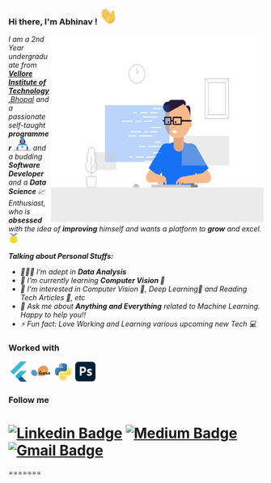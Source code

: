  ### Hi there, I'm Abhinav ! <img src="https://raw.githubusercontent.com/Abhigadgil15/Abhigadgil15/master/assets/hi.gif" width=35 height=35>

<img align="right" alt="Coder GIF" height=370 width=420 src="https://raw.githubusercontent.com/Abhigadgil15/Abhigadgil15/master/assets/developer-dribbble.gif" />

<p>
  <em>
    I am a 2nd Year undergraduate from <a href="https://vitbhopal.ac.in/"><b> Vellore Institute of Technology </b> ,Bhopal</a> and a passionate self-taught <b>programmer</b> <img src="https://raw.githubusercontent.com/rohan-sarkarr/rohan-sarkarr/master/Assets/developer.gif" width=35 height=25> and a budding <b>Software Developer</b> and a <b>Data Science</b> 📈 Enthusiast,  who is <b>obsessed</b> with the idea of <b>improving</b> himself and wants a platform to <b>grow</b> and excel.<img src="https://raw.githubusercontent.com/rohan-sarkarr/rohan-sarkarr/master/Assets/medal.gif" width=20 height=20> 
  </em>
</p>
<em>  
  <b>Talking about Personal Stuffs:</b>

- 👨🏻‍💻 I’m adept in <b>Data Analysis</b>
- 🌱 I’m currently learning <b>Computer Vision 🤖</b>
- 🔭 I'm interested in Computer Vision 🤖, Deep Learning🧠 and Reading Tech Articles 📄, etc
- 💬 Ask me about <b> Anything and Everything</b> related to Machine Learning. Happy to help you!!
- ⚡ Fun fact: Love Working and Learning various upcoming new Tech 💻

</em>

### Worked with

<code><img height="40" src="https://github.com/devicons/devicon/blob/master/icons/flutter/flutter-original.svg" title="flutter"></code>
<code><img height="40" src="https://raw.githubusercontent.com/github/explore/80688e429a7d4ef2fca1e82350fe8e3517d3494d/topics/scikit-learn/scikit-learn.png" title="sklearn"></code>
<code><img height="40" src="https://github.com/devicons/devicon/blob/master/icons/python/python-original.svg" title="python"></code>
<code><img height="40" src="https://github.com/devicons/devicon/blob/master/icons/photoshop/photoshop-plain.svg" title="photoshop"></code>



### Follow me

[![Linkedin Badge](https://img.shields.io/badge/linkedin-%230077B5.svg?&style=for-the-badge&logo=linkedin&logoColor=white&link=https://www.linkedin.com/in/abhinav-gadgil/)](https://www.linkedin.com/in/abhinav-gadgil-05616719a/) [![Medium Badge](https://img.shields.io/badge/medium-%2312100E.svg?&style=for-the-badge&logo=medium&logoColor=white&link=https://medium.com/@abhigadgil15)](https://medium.com/@abhigadgil15) [![Gmail Badge](https://img.shields.io/badge/gmail-D14836?&style=for-the-badge&logo=gmail&logoColor=white&link=mailto:abhigadgil15@gmail.com)](mailto:abhigadgil15@gmail.com)
=======
=======

<!--
**Abhigadgil15/Abhigadgil15** is a ✨ _special_ ✨ repository because its `README.md` (this file) appears on your GitHub profile.

Here are some ideas to get you started:

- 🔭 I’m currently working on ...
- 🌱 I’m currently learning ...
- 👯 I’m looking to collaborate on ...
- 🤔 I’m looking for help with ...
- 📫 Reach me : abhigadgil15@gmail.com 
-->
